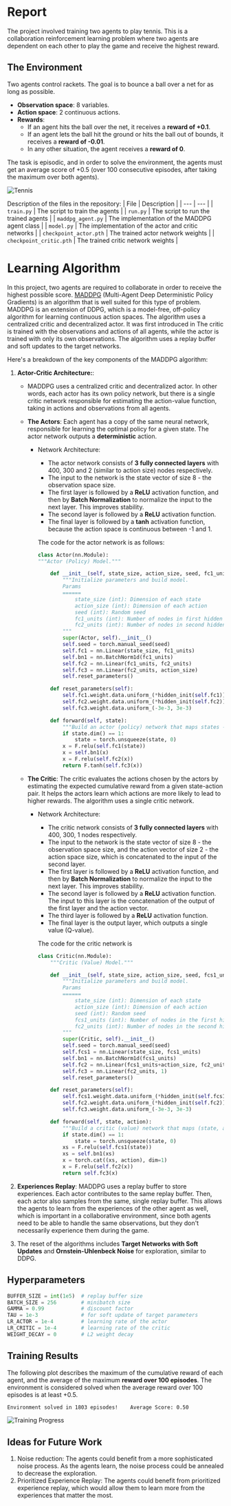 # Report
The project involved training two agents to play tennis. This is a collaboration reinforcement learning problem where two agents are dependent on each other to play the game and receive the highest reward. 

## The Environment
Two agents control rackets. The goal is to bounce a ball over a net for as long as possible.
- **Observation space**: 8 variables.
- **Action space**: 2 continuous actions.
- **Rewards**:
  - If an agent hits the ball over the net, it receives a **reward of +0.1**.
  - If an agent lets the ball hit the ground or hits the ball out of bounds, it receives a **reward of -0.01**.
  - In any other situation, the agent receives a **reward of 0**.

The task is episodic, and in order to solve the environment, the agents must get an average score of +0.5 (over 100 consecutive episodes, after taking the maximum over both agents). 

![Tennis](./assets/tennis.png)

Description of the files in the repository:
| File | Description |
| --- | --- |
| `train.py` | The script to train the agents |
| `run.py` | The script to run the trained agents |
| `maddpg_agent.py` | The implementation of the MADDPG agent class |
| `model.py` | The implementation of the actor and critic networks |
| `checkpoint_actor.pth` | The trained actor network weights |
| `checkpoint_critic.pth` | The trained critic network weights |

# Learning Algorithm
In this project, two agents are required to collaborate in order to receive the highest possible score. [MADDPG](https://arxiv.org/abs/1706.02275) (Multi-Agent Deep Deterministic Policy Gradients) is an algorithm that is well suited for this type of problem. MADDPG is an extension of DDPG, which is a model-free, off-policy algorithm for learning continuous action spaces. The algorithm uses a centralized critic and decentralized actor. It was first introduced in The critic is trained with the observations and actions of all agents, while the actor is trained with only its own observations. The algorithm uses a replay buffer and soft updates to the target networks. 

Here's a breakdown of the key components of the MADDPG algorithm:

1. **Actor-Critic Architecture:**: 
  
   - MADDPG uses a centralized critic and decentralized actor. In other words, each actor has its own policy network, but there is a single critic network responsible for estimating the action-value function, taking in actions and observations from all agents. 
  
   - **The Actors**: Each agent has a copy of the same neural network, responsible for learning the optimal policy for a given state. The actor network outputs a **deterministic** action.
     - Network Architecture:
       - The actor network consists of **3 fully connected layers** with 400, 300 and 2 (similar to action size) nodes respectively. 
       - The input to the network is the state vector of size 8 - the observation space size.
       - The first layer is followed by a **ReLU** activation function, and then by **Batch Normalization** to normalize the input to the next layer. This improves stability.
       - The second layer is followed by a **ReLU** activation function.
       - The final layer is followed by a **tanh** activation function, because the action space is continuous between -1 and 1.
  
       The code for the actor network is as follows:
        
        ```python
        class Actor(nn.Module):
        """Actor (Policy) Model."""

            def __init__(self, state_size, action_size, seed, fc1_units=400, fc2_units=300):
                """Initialize parameters and build model.
                Params
                ======
                    state_size (int): Dimension of each state
                    action_size (int): Dimension of each action
                    seed (int): Random seed
                    fc1_units (int): Number of nodes in first hidden layer
                    fc2_units (int): Number of nodes in second hidden layer
                """
                super(Actor, self).__init__()
                self.seed = torch.manual_seed(seed)
                self.fc1 = nn.Linear(state_size, fc1_units)
                self.bn1 = nn.BatchNorm1d(fc1_units)
                self.fc2 = nn.Linear(fc1_units, fc2_units)
                self.fc3 = nn.Linear(fc2_units, action_size)
                self.reset_parameters()

            def reset_parameters(self):
                self.fc1.weight.data.uniform_(*hidden_init(self.fc1))
                self.fc2.weight.data.uniform_(*hidden_init(self.fc2))
                self.fc3.weight.data.uniform_(-3e-3, 3e-3)

            def forward(self, state):
                """Build an actor (policy) network that maps states -> actions."""
                if state.dim() == 1:
                    state = torch.unsqueeze(state, 0)
                x = F.relu(self.fc1(state))
                x = self.bn1(x)
                x = F.relu(self.fc2(x))
                return F.tanh(self.fc3(x))
        ```

    - **The Critic**: The critic evaluates the actions chosen by the actors by estimating the expected cumulative reward from a given state-action pair. It helps the actors learn which actions are more likely to lead to higher rewards. The algorithm uses a single critic network.
  
      -  Network Architecture:
         - The critic network consists of **3 fully connected layers** with 400, 300, 1 nodes respectively. 
         - The input to the network is the state vector of size 8 - the observation space size, and the action vector of size 2 - the action space size, which is concatenated to the input of the second layer.
         - The first layer is followed by a **ReLU** activation function, and then by **Batch Normalization** to normalize the input to the next layer. This improves stability.
         - The second layer is followed by a **ReLU** activation function. The input to this layer is the concatenation of the output of the first layer and the action vector.
         - The third layer is followed by a **ReLU** activation function.
         - The final layer is the output layer, which outputs a single value (Q-value).
  
         The code for the critic network is
        
            ```python
            class Critic(nn.Module):
                """Critic (Value) Model."""

                def __init__(self, state_size, action_size, seed, fcs1_units=400, fc2_units=300):
                    """Initialize parameters and build model.
                    Params
                    ======
                        state_size (int): Dimension of each state
                        action_size (int): Dimension of each action
                        seed (int): Random seed
                        fcs1_units (int): Number of nodes in the first hidden layer
                        fc2_units (int): Number of nodes in the second hidden layer
                    """
                    super(Critic, self).__init__()
                    self.seed = torch.manual_seed(seed)
                    self.fcs1 = nn.Linear(state_size, fcs1_units)
                    self.bn1 = nn.BatchNorm1d(fcs1_units)
                    self.fc2 = nn.Linear(fcs1_units+action_size, fc2_units)
                    self.fc3 = nn.Linear(fc2_units, 1)
                    self.reset_parameters()

                def reset_parameters(self):
                    self.fcs1.weight.data.uniform_(*hidden_init(self.fcs1))
                    self.fc2.weight.data.uniform_(*hidden_init(self.fc2))
                    self.fc3.weight.data.uniform_(-3e-3, 3e-3)

                def forward(self, state, action):
                    """Build a critic (value) network that maps (state, action) pairs -> Q-values."""
                    if state.dim() == 1:
                        state = torch.unsqueeze(state, 0)
                    xs = F.relu(self.fcs1(state))
                    xs = self.bn1(xs)
                    x = torch.cat((xs, action), dim=1)
                    x = F.relu(self.fc2(x))
                    return self.fc3(x)
            ```

2. **Experiences Replay**: MADDPG uses a replay buffer to store experiences. Each actor contributes to the same replay buffer. Then, each actor also samples from the same, single replay buffer. This allows the agents to learn from the experiences of the other agent as well, which is important in a collaborative environment, since both agents need to be able to handle the same observations, but they don't necessarily experience them during the game.
3. The reset of the algorithms includes **Target Networks with Soft Updates** and **Ornstein-Uhlenbeck Noise** for exploration, similar to DDPG.

## Hyperparameters

```python
BUFFER_SIZE = int(1e5)  # replay buffer size
BATCH_SIZE = 256        # minibatch size
GAMMA = 0.99            # discount factor
TAU = 1e-3              # for soft update of target parameters
LR_ACTOR = 1e-4         # learning rate of the actor 
LR_CRITIC = 1e-4        # learning rate of the critic
WEIGHT_DECAY = 0        # L2 weight decay
```

## Training Results

The following plot describes the maximum of the cumulative reward of each agent, and the average of the maximum **reward over 100 episodes**. The environment is considered solved when the average reward over 100 episodes is at least +0.5.

```bash
Environment solved in 1803 episodes!    Average Score: 0.50
```

![Training Progress](./assets/scores.png)

## Ideas for Future Work
1. Noise reduction: The agents could benefit from a more sophisticated noise process. As the agents learn, the noise process could be annealed to decrease the exploration.
2. Prioritized Experience Replay: The agents could benefit from prioritized experience replay, which would allow them to learn more from the experiences that matter the most.